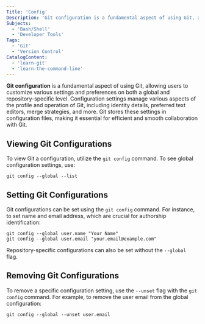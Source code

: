 ```yaml
---
Title: 'Config'
Description: 'Git configuration is a fundamental aspect of using Git, allowing users to customize various settings and preferences on both a global and repository-specific level.'
Subjects:
  - 'Bash/Shell'
  - 'Developer Tools'
Tags:
  - 'Git'
  - 'Version Control'
CatalogContent:
  - 'learn-git'
  - 'learn-the-command-line'
---
```


**Git configuration** is a fundamental aspect of using Git, allowing users to customize various settings and preferences on both a global and repository-specific level. Configuration settings manage various aspects of the profile and operation of Git, including identity details, preferred text editors, merge strategies, and more. Git stores these settings in configuration files, making it essential for efficient and smooth collaboration with Git.

## Viewing Git Configurations

To view Git a configuration, utilize the `git config` command. To see global configuration settings, use:

```shell
git config --global --list
```

## Setting Git Configurations

Git configurations can be set using the `git config` command. For instance, to set name and email address, which are crucial for authorship identification:

```shell
git config --global user.name "Your Name"
git config --global user.email "your.email@example.com"
```

Repository-specific configurations can also be set without the `--global` flag.

## Removing Git Configurations

To remove a specific configuration setting, use the `--unset` flag with the `git config` command. For example, to remove the user email from the global configuration:

```shell
git config --global --unset user.email
```
